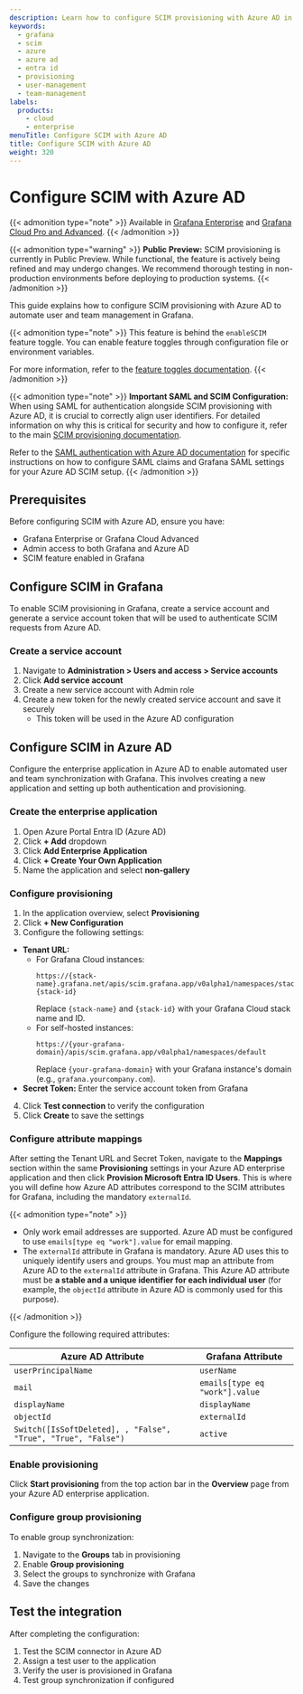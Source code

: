 ```yaml
---
description: Learn how to configure SCIM provisioning with Azure AD in Grafana Enterprise. This guide provides step-by-step instructions for setting up automated user and team management, including enterprise application configuration, service account creation, attribute mapping, and provisioning settings to ensure seamless integration between Azure AD and Grafana.
keywords:
  - grafana
  - scim
  - azure
  - azure ad
  - entra id
  - provisioning
  - user-management
  - team-management
labels:
  products:
    - cloud
    - enterprise
menuTitle: Configure SCIM with Azure AD
title: Configure SCIM with Azure AD
weight: 320
---
```


# Configure SCIM with Azure AD

{{< admonition type="note" >}}
Available in [Grafana Enterprise](/docs/grafana/<GRAFANA_VERSION>/introduction/grafana-enterprise/) and [Grafana Cloud Pro and Advanced](/docs/grafana-cloud/).
{{< /admonition >}}

{{< admonition type="warning" >}}
**Public Preview:** SCIM provisioning is currently in Public Preview. While functional, the feature is actively being refined and may undergo changes. We recommend thorough testing in non-production environments before deploying to production systems.
{{< /admonition >}}

This guide explains how to configure SCIM provisioning with Azure AD to automate user and team management in Grafana.

{{< admonition type="note" >}}
This feature is behind the `enableSCIM` feature toggle.
You can enable feature toggles through configuration file or environment variables.

For more information, refer to the [feature toggles documentation](/docs/grafana/<GRAFANA_VERSION>/setup-grafana/configure-grafana/#feature_toggles).
{{< /admonition >}}

{{< admonition type="note" >}}
**Important SAML and SCIM Configuration:**
When using SAML for authentication alongside SCIM provisioning with Azure AD, it is crucial to correctly align user identifiers.
For detailed information on why this is critical for security and how to configure it, refer to the main [SCIM provisioning documentation](../).

Refer to the [SAML authentication with Azure AD documentation](../../configure-authentication/saml/configure-saml-with-azuread/) for specific instructions on how to configure SAML claims and Grafana SAML settings for your Azure AD SCIM setup.
{{< /admonition >}}

## Prerequisites

Before configuring SCIM with Azure AD, ensure you have:

- Grafana Enterprise or Grafana Cloud Advanced
- Admin access to both Grafana and Azure AD
- SCIM feature enabled in Grafana

## Configure SCIM in Grafana

To enable SCIM provisioning in Grafana, create a service account and generate a service account token that will be used to authenticate SCIM requests from Azure AD.

### Create a service account

1. Navigate to **Administration > Users and access > Service accounts**
2. Click **Add service account**
3. Create a new service account with Admin role
4. Create a new token for the newly created service account and save it securely
   - This token will be used in the Azure AD configuration

## Configure SCIM in Azure AD

Configure the enterprise application in Azure AD to enable automated user and team synchronization with Grafana. This involves creating a new application and setting up both authentication and provisioning.

### Create the enterprise application

1. Open Azure Portal Entra ID (Azure AD)
2. Click **+ Add** dropdown
3. Click **Add Enterprise Application**
4. Click **+ Create Your Own Application**
5. Name the application and select **non-gallery**

### Configure provisioning

1. In the application overview, select **Provisioning**
2. Click **+ New Configuration**
3. Configure the following settings:

- **Tenant URL:**
  - For Grafana Cloud instances:
    ```
    https://{stack-name}.grafana.net/apis/scim.grafana.app/v0alpha1/namespaces/stacks-{stack-id}
    ```
    Replace `{stack-name}` and `{stack-id}` with your Grafana Cloud stack name and ID.
  - For self-hosted instances:
    ```
    https://{your-grafana-domain}/apis/scim.grafana.app/v0alpha1/namespaces/default
    ```
    Replace `{your-grafana-domain}` with your Grafana instance's domain (e.g., `grafana.yourcompany.com`).
- **Secret Token:** Enter the service account token from Grafana

4. Click **Test connection** to verify the configuration
5. Click **Create** to save the settings

### Configure attribute mappings

After setting the Tenant URL and Secret Token, navigate to the **Mappings** section within the same **Provisioning** settings in your Azure AD enterprise application and then click **Provision Microsoft Entra ID Users**. This is where you will define how Azure AD attributes correspond to the SCIM attributes for Grafana, including the mandatory `externalId`.

{{< admonition type="note" >}}

- Only work email addresses are supported. Azure AD must be configured to use `emails[type eq "work"].value` for email mapping.
- The `externalId` attribute in Grafana is mandatory. Azure AD uses this to uniquely identify users and groups. You must map an attribute from Azure AD to the `externalId` attribute in Grafana. This Azure AD attribute must be **a stable and a unique identifier for each individual user** (for example, the `objectId` attribute in Azure AD is commonly used for this purpose).

{{< /admonition >}}

Configure the following required attributes:

| Azure AD Attribute                                            | Grafana Attribute              |
| ------------------------------------------------------------- | ------------------------------ |
| `userPrincipalName`                                           | `userName`                     |
| `mail`                                                        | `emails[type eq "work"].value` |
| `displayName`                                                 | `displayName`                  |
| `objectId`                                                    | `externalId`                   |
| `Switch([IsSoftDeleted], , "False", "True", "True", "False")` | `active`                       |

### Enable provisioning

Click **Start provisioning** from the top action bar in the **Overview** page from your Azure AD enterprise application.

### Configure group provisioning

To enable group synchronization:

1. Navigate to the **Groups** tab in provisioning
2. Enable **Group provisioning**
3. Select the groups to synchronize with Grafana
4. Save the changes

## Test the integration

After completing the configuration:

1. Test the SCIM connector in Azure AD
2. Assign a test user to the application
3. Verify the user is provisioned in Grafana
4. Test group synchronization if configured
